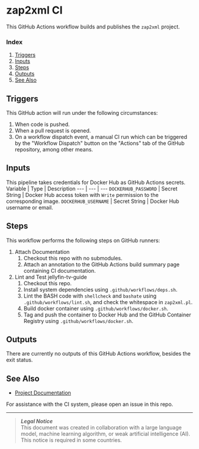 # zap2xml CI
This GitHub Actions workflow builds and publishes the `zap2xml` project.

### Index
1. [Triggers](#triggers)
1. [Inputs](#inputs)
1. [Steps](#steps)
1. [Outputs](#outputs)
1. [See Also](#see-also)

## Triggers
This GitHub action will run under the following circumstances:
1. When code is pushed.
1. When a pull request is opened.
1. On a workflow dispatch event, a manual CI run which can be triggered by the "Workflow Dispatch" button on the "Actions" tab of the GitHub repository, among other means.

## Inputs
This pipeline takes credentials for Docker Hub as GitHub Actions secrets.
Variable | Type | Description
--- | --- | ---
`DOCKERHUB_PASSWORD` | Secret String | Docker Hub access token with `Write` permission to the corresponding image.
`DOCKERHUB_USERNAME` | Secret String | Docker Hub username or email.

## Steps
This workflow performs the following steps on GitHub runners:
1. Attach Documentation
    1. Checkout this repo with no submodules.
    1. Attach an annotation to the GitHub Actions build summary page containing CI documentation.
1. Lint and Test jellyfin-tv-guide
    1. Checkout this repo.
    1. Install system dependencies using `.github/workflows/deps.sh`.
    1. Lint the BASH code with `shellcheck` and `bashate` using `.github/workflows/lint.sh`, and check the whitespace in `zap2xml.pl`.
    1. Build docker container using `.github/workflows/docker.sh`.
    1. Tag and push the container to Docker Hub and the GitHub Container Registry using `.github/workflows/docker.sh`.

## Outputs
There are currently no outputs of this GitHub Actions workflow, besides the exit status.

## See Also
- [Project Documentation](../../README.md)

For assistance with the CI system, please open an issue in this repo.

***
> **_Legal Notice_**  
> This document was created in collaboration with a large language model, machine learning algorithm, or weak artificial intelligence (AI). This notice is required in some countries.
